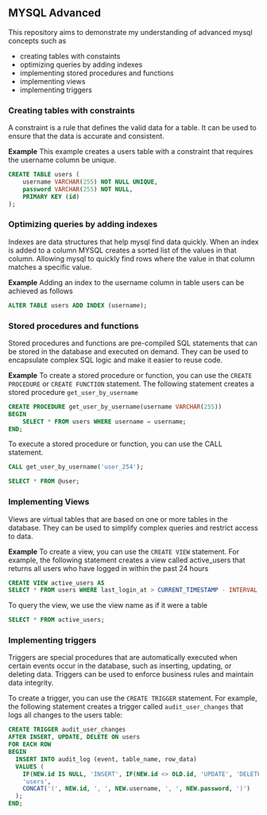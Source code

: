 ## MYSQL Advanced

This repository aims to demonstrate my understanding of advanced mysql concepts such as 

* creating tables with constaints
* optimizing queries by adding indexes
* implementing stored procedures and functions
* implementing views
* implementing triggers

### Creating tables with constraints
A constraint is a rule that defines the valid data for a table. It can be used to ensure that the data is accurate and consistent.

**Example**
This example creates a users table with a constraint that requires the username column be unique.
```SQL
CREATE TABLE users (
    username VARCHAR(255) NOT NULL UNIQUE,
    password VARCHAR(255) NOT NULL,
    PRIMARY KEY (id)
);
```

### Optimizing queries by adding indexes
Indexes are data structures that help mysql find data quickly.
When an index is added to a column MYSQL creates a sorted list of the values in that column. Allowing mysql to quickly find rows where the value in that column matches a specific value.

**Example**
Adding an index to the username column in table users can be achieved as follows

```SQL
ALTER TABLE users ADD INDEX (username);
```
### Stored procedures and functions

Stored procedures and functions are pre-compiled SQL statements that can be stored in the database and executed on demand. They can be used to encapsulate complex SQL logic and make it easier to reuse code.

**Example**
To create a stored procedure or function, you can use the `CREATE PROCEDURE` or `CREATE FUNCTION` statement.
The following statement creates a stored procedure `get_user_by_username`
```SQL 
CREATE PROCEDURE get_user_by_username(username VARCHAR(255))
BEGIN
    SELECT * FROM users WHERE username = username;
END;
``` 
To execute a stored procedure or function, you can use the CALL statement. 

```SQL
CALL get_user_by_username('user_254');

SELECT * FROM @user;
```

### Implementing Views
Views are virtual tables that are based on one or more tables in the database. They can be used to simplify complex queries and restrict access to data.

**Example**
To create a view, you can use the `CREATE VIEW` statement. For example, the following statement creates a view called active_users that returns all users who have logged in within the past 24 hours

```SQL
CREATE VIEW active_users AS
SELECT * FROM users WHERE last_login_at > CURRENT_TIMESTAMP - INTERVAL 24 HOUR;
```
To query the view, we use the view name as if it were a table

```SQL
SELECT * FROM active_users;
```

### Implementing triggers
Triggers are special procedures that are automatically executed when certain events occur in the database, such as inserting, updating, or deleting data. Triggers can be used to enforce business rules and maintain data integrity.

To create a trigger, you can use the `CREATE TRIGGER` statement. For example, the following statement creates a trigger called `audit_user_changes` that logs all changes to the users table:

```SQL
CREATE TRIGGER audit_user_changes
AFTER INSERT, UPDATE, DELETE ON users
FOR EACH ROW
BEGIN
  INSERT INTO audit_log (event, table_name, row_data)
  VALUES (
    IF(NEW.id IS NULL, 'INSERT', IF(NEW.id <> OLD.id, 'UPDATE', 'DELETE')),
    'users',
    CONCAT('(', NEW.id, ', ', NEW.username, ', ', NEW.password, ')')
  );
END;
```

